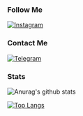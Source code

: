 

### Follow Me

[![Instagram](https://img.shields.io/badge/Instagram-fffe84?style=for-the-badge&logo=instagram)](https://www.instagram.com/maxtkach44/?hl=ru)

### Contact Me

[![Telegram](https://img.shields.io/badge/Telegram-fffe84?style=for-the-badge&logo=telegram)](https://www.t.me/maxtkach4422)

### Stats

![Anurag's github stats](https://github-readme-stats.vercel.app/api?username=maxtkach&show_icons=true&theme=radical)

[![Top Langs](https://github-readme-stats.vercel.app/api/top-langs/?username=anuraghazra&layout=compact)](https://github.com/maxtkach/github-readme-stats)


